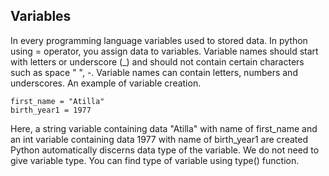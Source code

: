 ## Variables


In every programming language variables used to stored data.
In python using = operator, you assign data to variables.
Variable names should start with letters or underscore (\_) and should not contain certain characters such as space " ", -.
Variable names can contain letters, numbers and underscores.
An example of variable creation.


	first_name = "Atilla"
	birth_year1 = 1977


Here, a string variable containing data "Atilla" with name of first_name and an int variable containing data 1977 with name of birth_year1 are created 
Python automatically discerns data type of the variable.
We do not need to give variable type.
You can find type of variable using type() function.


